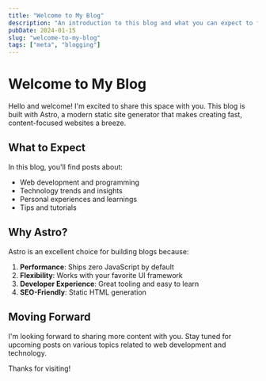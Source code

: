 ```yaml
---
title: "Welcome to My Blog"
description: "An introduction to this blog and what you can expect to find here"
pubDate: 2024-01-15
slug: "welcome-to-my-blog"
tags: ["meta", "blogging"]
---
```


# Welcome to My Blog

Hello and welcome! I'm excited to share this space with you. This blog is built with Astro, a modern static site generator that makes creating fast, content-focused websites a breeze.

## What to Expect

In this blog, you'll find posts about:

- Web development and programming
- Technology trends and insights
- Personal experiences and learnings
- Tips and tutorials

## Why Astro?

Astro is an excellent choice for building blogs because:

1. **Performance**: Ships zero JavaScript by default
2. **Flexibility**: Works with your favorite UI framework
3. **Developer Experience**: Great tooling and easy to learn
4. **SEO-Friendly**: Static HTML generation

## Moving Forward

I'm looking forward to sharing more content with you. Stay tuned for upcoming posts on various topics related to web development and technology.

Thanks for visiting!